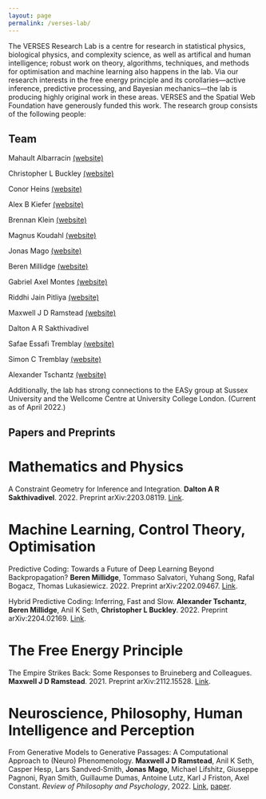 ```yaml
---
layout: page
permalink: /verses-lab/
---
```


The VERSES Research Lab is a centre for research in statistical physics, biological physics, and complexity science, as well as artifical and human intelligence; robust work on theory, algorithms, techniques, and methods for optimisation and machine learning also happens in the lab. Via our research interests in the free energy principle and its corollaries—active inference, predictive processing, and Bayesian mechanics—the lab is producing highly original work in these areas. VERSES and the Spatial Web Foundation have generously funded this work. The research group consists of the following people:

## Team

Mahault Albarracin [(website)](https://scholar.google.ca/citations?hl=en&user=KAxZtUIAAAAJ)

Christopher L Buckley [(website)](https://christopherlbuckley.com)

Conor Heins [(website)](https://www.ab.mpg.de/people/101190)

Alex B Kiefer [(website)](http://alexbkiefer.net)

Brennan Klein [(website)](https://www.jkbrennan.com)

Magnus Koudahl [(website)](https://scholar.google.com/citations?user=RC6kLkYAAAAJ&hl=en&oi=ao)

Jonas Mago [(website)](https://scholar.google.ca/citations?user=edwAqz0AAAAJ&hl=en&oi=ao)

Beren Millidge [(website)](https://beren.io)

Gabriel Axel Montes [(website)](http://gabrielaxel.com/academic)

Riddhi Jain Pitliya [(website)](https://www.psy.ox.ac.uk/people/jain-riddhi)

Maxwell J D Ramstead [(website)](https://scholar.google.com/citations?hl=en&user=ILpGOMkAAAAJ)

Dalton A R Sakthivadivel

Safae Essafi Tremblay [(website)](https://ca.linkedin.com/in/safae-essafi-tremblay-086b74213)

Simon C Tremblay [(website)](https://www.researchgate.net/profile/Simon-Tremblay-2)

Alexander Tschantz [(website)](https://github.com/alec-tschantz)

Additionally, the lab has strong connections to the EASy group at Sussex University and the Wellcome Centre at University College London. (Current as of April 2022.)

## Papers and Preprints

# Mathematics and Physics

A Constraint Geometry for Inference and Integration. **Dalton A R Sakthivadivel**. 2022. Preprint arXiv:2203.08119. [Link](https://arxiv.org/abs/2204.02169).

# Machine Learning, Control Theory, Optimisation

Predictive Coding: Towards a Future of Deep Learning Beyond Backpropagation? **Beren Millidge**, Tommaso Salvatori, Yuhang Song, Rafal Bogacz, Thomas Lukasiewicz. 2022. Preprint arXiv:2202.09467. [Link](https://arxiv.org/abs/2202.09467).

Hybrid Predictive Coding: Inferring, Fast and Slow. **Alexander Tschantz**, **Beren Millidge**, Anil K Seth, **Christopher L Buckley**. 2022. Preprint arXiv:2204.02169. [Link](https://arxiv.org/abs/2204.02169).

# The Free Energy Principle

The Empire Strikes Back: Some Responses to Bruineberg and Colleagues. **Maxwell J D Ramstead**. 2021. Preprint arXiv:2112.15528. [Link](https://arxiv.org/abs/2112.15528).

# Neuroscience, Philosophy, Human Intelligence and Perception

From Generative Models to Generative Passages: A Computational Approach to (Neuro) Phenomenology. **Maxwell J D Ramstead**, Anil K Seth, Casper Hesp, Lars Sandved‑Smith, **Jonas Mago**, Michael Lifshitz, Giuseppe Pagnoni, Ryan Smith, Guillaume Dumas, Antoine Lutz, Karl J Friston, Axel Constant. _Review of Philosophy and Psychology_, 2022. [Link](https://link.springer.com/article/10.1007/s13164-021-00604-y), [paper](https://darsakthi.github.io/files/MJDR2022-1.pdf).




